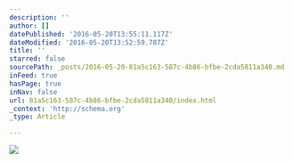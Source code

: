 ```yaml
---
description: ''
author: []
datePublished: '2016-05-20T13:55:11.117Z'
dateModified: '2016-05-20T13:52:59.787Z'
title: ''
starred: false
sourcePath: _posts/2016-05-20-81a5c163-587c-4b86-bfbe-2cda5811a340.md
inFeed: true
hasPage: true
inNav: false
url: 81a5c163-587c-4b86-bfbe-2cda5811a340/index.html
_context: 'http://schema.org'
_type: Article

---
```

![](https://the-grid-user-content.s3-us-west-2.amazonaws.com/08061a3a-3523-4eb1-9735-fd8a7a54d6e3.jpg)